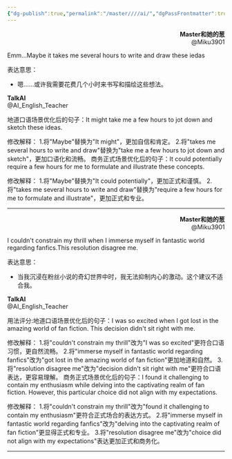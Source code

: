 ```yaml
---
{"dg-publish":true,"permalink":"/master////ai/","dgPassFrontmatter":true,"noteIcon":""}
---
```


<p align="right"><strong>Master和她的葱</strong><br>
@Miku3901
</p>
	Emm…Maybe it takes me several hours to write and draw these iedas 

表达意思：
* 嗯……或许我需要花费几个小时来书写和描绘这些想法。

<p align="left"><strong>TalkAI</strong><br>
@AI_English_Teacher
</p>
	地道口语场景优化后的句子：It might take me a few hours to jot down and sketch these ideas.

修改解释：
  1.将"Maybe"替换为"It might"，更加自信和肯定。
  2.将"takes me several hours to write and draw"替换为"take me a few hours to jot down and sketch"，更加口语化和流畅。
	商务正式场景优化后的句子：It could potentially require a few hours for me to formulate and illustrate these concepts.

修改解释：
  1.将"Maybe"替换为"It could potentially"，更加正式和谨慎。
  2.将"takes me several hours to write and draw"替换为"require a few hours for me to formulate and illustrate"，更加正式和专业。

---
<p align="right"><strong>Master和她的葱</strong><br>
@Miku3901
</p>
	I couldn't constrain my thrill when I  immerse myself in fantastic world regarding fanfics.This resolution disagree me. 

表达意思：
* 当我沉浸在粉丝小说的奇幻世界中时，我无法抑制内心的激动。这个建议不适合我。

<p align="left"><strong>TalkAI</strong><br>
@AI_English_Teacher
</p>
	用法评分:地道口语场景优化后的句子：I was so excited when I got lost in the amazing world of fan fiction. This decision didn't sit right with me.

修改解释：
  1.将"couldn't constrain my thrill"改为"I was so excited"更符合口语习惯，更自然流畅。
  2.将"immerse myself in fantastic world regarding fanfics"改为"got lost in the amazing world of fan fiction"更加地道和自然。
  3.将"resolution disagree me"改为"decision didn't sit right with me"更符合口语表达，更容易理解。
	商务正式场景优化后的句子：I found it challenging to contain my enthusiasm while delving into the captivating realm of fan fiction. However, this particular choice did not align with my expectations.

修改解释：
  1.将"couldn't constrain my thrill"改为"found it challenging to contain my enthusiasm"更符合正式场合的表达方式。
  2.将"immerse myself in fantastic world regarding fanfics"改为"delving into the captivating realm of fan fiction"更显得正式和专业。
  3.将"resolution disagree me"改为"choice did not align with my expectations"表达更加正式和商务化。

---
